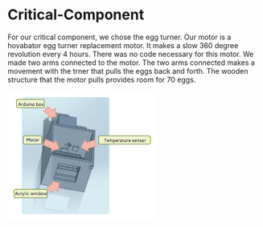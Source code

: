 Critical-Component
==================
For our critical component, we chose the egg turner. 
Our motor is a hovabator egg turner replacement motor. It makes a slow 360 degree revolution every 4 hours.
There was no code necessary for this motor. 
We made two arms connected to the motor. The two arms connected makes a movement with the trner that pulls the eggs back and forth.
The wooden structure that the motor pulls provides room for 70 eggs. 

![something](https://github.com/MathHeads/Engineeringprojects/blob/master/Screen%20Shot%202014-12-08%20at%201.36.52%20PM.png)
